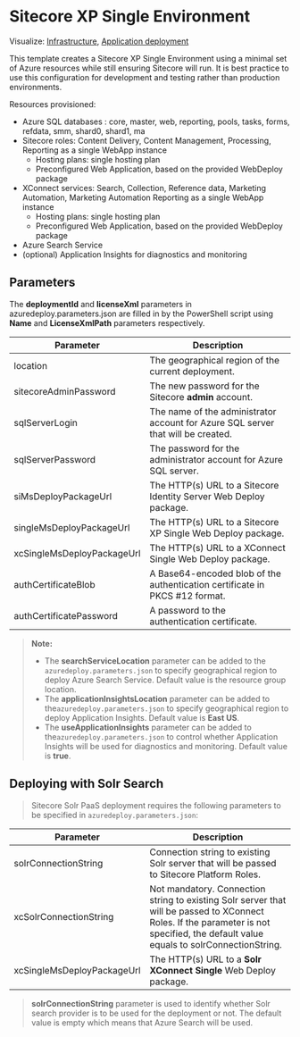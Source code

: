 # Sitecore XP Single Environment

Visualize:
[Infrastructure](http://armviz.io/#/?load=https%3A%2F%2Fraw.githubusercontent.com%2FSitecore%2Fsitecore-azure-quickstart-templates%2Fmaster%2FSitecore%209.0.0%2Fxpsingle%2Fnested%2Finfrastructure.json),
[Application deployment](http://armviz.io/#/?load=https%3A%2F%2Fraw.githubusercontent.com%2FSitecore%2Fsitecore-azure-quickstart-templates%2Fmaster%2FSitecore%209.0.0%2Fxpsingle%2Fnested%2Fapplication.json)

This template creates a Sitecore XP Single Environment using a minimal set of Azure resources while still ensuring Sitecore will run. It is best practice to use this configuration for development and testing rather than production environments.

Resources provisioned:

  * Azure SQL databases : core, master, web, reporting, pools, tasks, forms, refdata, smm, shard0, shard1, ma
  * Sitecore roles: Content Delivery, Content Management, Processing, Reporting as a single WebApp instance
	  * Hosting plans: single hosting plan
	  * Preconfigured Web Application, based on the provided WebDeploy package
  * XConnect services: Search, Collection, Reference data, Marketing Automation, Marketing Automation Reporting as a single WebApp instance
	  * Hosting plans: single hosting plan
	  * Preconfigured Web Application, based on the provided WebDeploy package
  * Azure Search Service
  * (optional) Application Insights for diagnostics and monitoring

## Parameters

The **deploymentId** and **licenseXml** parameters in azuredeploy.parameters.json are filled in by the PowerShell script using **Name** and **LicenseXmlPath** parameters respectively.

|Parameter                                  | Description
|-------------------------------------------|---------------------------------------------------------------------------------------------
| location                                  | The geographical region of the current deployment.
| sitecoreAdminPassword                     | The new password for the Sitecore **admin** account.
| sqlServerLogin                            | The name of the administrator account for Azure SQL server that will be created.
| sqlServerPassword                         | The password for the administrator account for Azure SQL server.
| siMsDeployPackageUrl                      | The HTTP(s) URL to a Sitecore Identity Server Web Deploy package.
| singleMsDeployPackageUrl                  | The HTTP(s) URL to a Sitecore XP Single Web Deploy package.
| xcSingleMsDeployPackageUrl                | The HTTP(s) URL to a XConnect Single Web Deploy package.
| authCertificateBlob                       | A Base64-encoded blob of the authentication certificate in PKCS #12 format.
| authCertificatePassword                   | A password to the authentication certificate.

> **Note:**
> * The **searchServiceLocation** parameter can be added to the `azuredeploy.parameters.json`
> to specify geographical region to deploy Azure Search Service. Default value is the resource
> group location.
> * The **applicationInsightsLocation** parameter can be added to the`azuredeploy.parameters.json`
> to specify geographical region to deploy Application Insights. Default value is **East US**.
> * The **useApplicationInsights** parameter can be added to the`azuredeploy.parameters.json`
> to control whether Application Insights will be used for diagnostics and monitoring. Default value is **true**.

## Deploying with Solr Search

> Sitecore Solr PaaS deployment requires the following parameters to be specified in `azuredeploy.parameters.json`:

| Parameter                                 | Description
--------------------------------------------|------------------------------------------------
| solrConnectionString                      | Connection string to existing Solr server that will be passed to Sitecore Platform Roles.
| xcSolrConnectionString                    | Not mandatory. Connection string to existing Solr server that will be passed to XConnect Roles. If the parameter is not specified, the default value equals to solrConnectionString.
| xcSingleMsDeployPackageUrl                | The HTTP(s) URL to a **Solr XConnect Single** Web Deploy package. 

> **solrConnectionString** parameter is used to identify whether Solr search provider is to be used for the deployment or not.
> The default value is empty which means that Azure Search will be used.